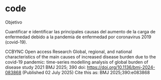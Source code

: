# code
 Objetivo

Cuantificar e identificar las principales causas del aumento de la carga de enfermedad debido a la pandemia de enfermedad por coronavirus 2019 (covid-19).

CCBYNC Open access
Research
Global, regional, and national characteristics of the main causes of increased disease burden due to the covid-19 pandemic: time-series modelling analysis of global burden of disease study 2021
BMJ 2025; 390 doi: https://doi.org/10.1136/bmj-2024-083868 (Published 02 July 2025)
Cite this as: BMJ 2025;390:e083868
